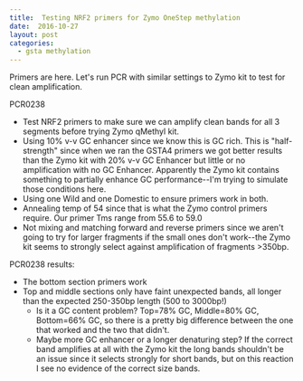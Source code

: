```yaml
---
title:  Testing NRF2 primers for Zymo OneStep methylation
date:  2016-10-27
layout: post
categories:
  - gsta methylation
---
```

Primers are here. Let's run PCR with similar settings to Zymo kit to test for clean amplification.

PCR0238
  * Test NRF2 primers to make sure we can amplify clean bands for all 3 segments before trying Zymo qMethyl kit.
  * Using 10% v-v GC enhancer since we know this is GC rich. This is "half-strength" since when we ran the GSTA4 primers we got better results than the Zymo kit with 20% v-v GC Enhancer but little or no amplification with no GC Enhancer. Apparently the Zymo kit contains something to partially enhance GC performance--I'm trying to simulate those conditions here.
  * Using one Wild and one Domestic to ensure primers work in both.
  * Annealing temp of 54 since that is what the Zymo control primers require. Our primer Tms range from 55.6 to 59.0
  * Not mixing and matching forward and reverse primers since we aren't going to try for larger fragments if the small ones don't work--the Zymo kit seems to strongly select against amplification of fragments \>350bp.

PCR0238 results:
  * The bottom section primers work
  * Top and middle sections only have faint unexpected bands, all longer than the expected 250-350bp length (500 to 3000bp!)
    * Is it a GC content problem? Top=78% GC, Middle=80% GC, Bottom=66% GC, so there is a pretty big difference between the one that worked and the two that didn't.
    * Maybe more GC enhancer or a longer denaturing step? If the correct band amplifies at all with the Zymo kit the long bands shouldn't be an issue since it selects strongly for short bands, but on this reaction I see no evidence of the correct size bands.
